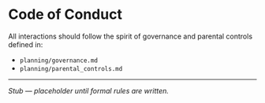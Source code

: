 # Code of Conduct

All interactions should follow the spirit of governance and parental controls defined in:
- `planning/governance.md`
- `planning/parental_controls.md`

---
*Stub — placeholder until formal rules are written.*
